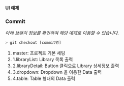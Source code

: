 #### UI 예제

### Commit

*아래 브랜치 정보를 확인하여 해당 예제로 이동할 수 있습니다.*
```javascript
> git checkout [commit명]
```

1. master: 프로젝트 기본 세팅
2. 1.libraryList: Library 목록 출력
3. 2.libraryDetail: Button 클릭으로 Library 상세정보 출력
4. 3.dropdown: Dropdown 을 이용한 Data 출력
5. 4.table: Table 형태의 Data 출력
